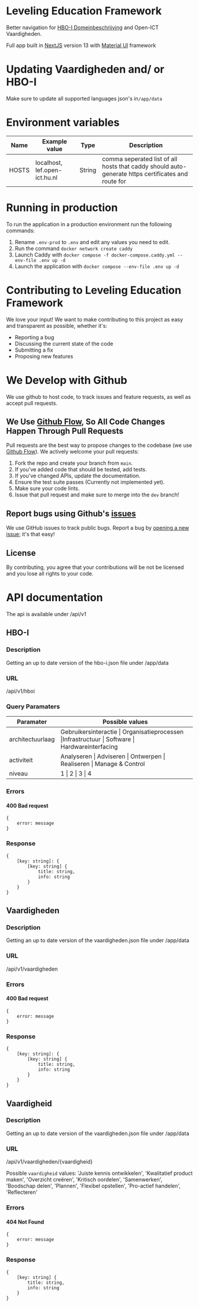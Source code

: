 # Leveling Education Framework
Better navigation for [HBO-I Domeinbeschrijving](https://www.hbo-i.nl/publicaties-domeinbeschrijving/) and Open-ICT Vaardigheden.

Full app built in [NextJS](https://nextjs.org) version 13 with [Material UI](https://mui.com) framework


# Updating Vaardigheden and/ or HBO-I
Make sure to update all supported languages json's in`/app/data`

# Environment variables
| Name | Example value | Type | Description |
| ----------- | ----------- | ----------- | ----------- |
| HOSTS | localhost, lef.open-ict.hu.nl | String | comma seperated list of all hosts that caddy should auto-generate https certificates and route for | 

# Running in production
To run the application in a production environment run the following commands:

1. Rename `.env-prod` to `.env` and edit any values you need to edit.
2. Run the command `docker network create caddy`
3. Launch Caddy with `docker compose -f docker-compose.caddy.yml --env-file .env up -d`
4. Launch the application with `docker compose --env-file .env up -d`

# Contributing to Leveling Education Framework
We love your input! We want to make contributing to this project as easy and transparent as possible, whether it's:

- Reporting a bug
- Discussing the current state of the code
- Submitting a fix
- Proposing new features

# We Develop with Github
We use github to host code, to track issues and feature requests, as well as accept pull requests.

## We Use [Github Flow](https://guides.github.com/introduction/flow/index.html), So All Code Changes Happen Through Pull Requests
Pull requests are the best way to propose changes to the codebase (we use [Github Flow](https://guides.github.com/introduction/flow/index.html)). We actively welcome your pull requests:

1. Fork the repo and create your branch from `main`.
2. If you've added code that should be tested, add tests.
3. If you've changed APIs, update the documentation.
4. Ensure the test suite passes (Currently not implemented yet).
5. Make sure your code lints.
6. Issue that pull request and make sure to merge into the `dev` branch!

## Report bugs using Github's [issues](https://github.com/spark-156/leveling-education-framework/issues)
We use GitHub issues to track public bugs. Report a bug by [opening a new issue](https://github.com/spark-156/leveling-education-framework/issues/new); it's that easy!

## License
By contributing, you agree that your contributions will be not be licensed and you lose all rights to your code.

# API documentation

The api is available under /api/v1

## HBO-I
### Description 
Getting an up to date version of the hbo-i.json file under /app/data
### URL 
/api/v1/hboi

### Query Paramaters
| Paramater | Possible values |
| --- | --- |
| architectuurlaag | Gebruikersinteractie \| Organisatieprocessen \|Infrastructuur \| Software \| Hardwareinterfacing |
| activiteit | Analyseren \| Adviseren \| Ontwerpen \| Realiseren \| Manage & Control |
| niveau | 1 \| 2 \| 3 \| 4 |

### Errors
#### 400 Bad request
```
{
    error: message
}
```

### Response
```
{
    [key: string]: {
        [key: string] {
            title: string,
            info: string
        }
    }
}
```


## Vaardigheden
### Description 
Getting an up to date version of the vaardigheden.json file under /app/data
### URL 
/api/v1/vaardigheden

### Errors
#### 400 Bad request
```
{
    error: message
}
```

### Response
```
{
    [key: string]: {
        [key: string] {
            title: string,
            info: string
        }
    }
}
```

## Vaardigheid
### Description 
Getting an up to date version of the vaardigheden.json file under /app/data
### URL 
/api/v1/vaardigheden/{vaardigheid}

Possible `vaardigheid` values: 'Juiste kennis ontwikkelen', 'Kwalitatief product maken', 'Overzicht creëren', 'Kritisch oordelen', 'Samenwerken', 'Boodschap delen', 'Plannen', 'Flexibel opstellen', 'Pro-actief handelen', 'Reflecteren'

### Errors
#### 404 Not Found
```
{
    error: message
}
```

### Response
```
{
    [key: string] {
        title: string,
        info: string
    }
}
```

